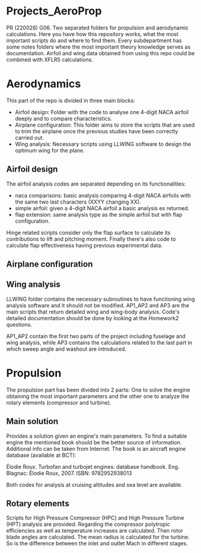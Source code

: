 # Projects_AeroProp

PR (220028) G06. Two separated folders for propulsion and aerodynamic calculations. Here you have how this repository works, what the most important scripts do and where to find them.
Every subdepartment has some notes folders where the most important theory knowledge serves as documentation. 
Airfoil and wing data obtained from using this repo could be combined with XFLR5 calculations. 

# Aerodynamics

This part of the repo is divided in three main blocks:

 - Airfoil design: Folder with the code to analyse one 4-digit NACA airfoil deeply and to compare characteristics. 
 - Airplane configuration: This folder aims to store the scripts that are used to trim the airplane once the previous studies have been correctly carried out.
 - Wing analysis: Necessary scripts using LLWING software to design the optimum wing for the plane. 

## Airfoil design

The airfoil analysis codes are separated depending on its functionalities:

- naca comparisons: basic analysis comparing 4-digit NACA airfoils with the same two last characters (XXYY changing XX). 
- simple airfoil: given a 4-digit NACA airfoil a basic analysis es returned. 
- flap extension: same analysis type as the simple airfoil but with flap configuration. 

Hinge related scripts consider only the flap surface to calculate its contributions to lift and pitching moment. 
Finally there's also code to calculate flap effectiveness having previous experimental data.

## Airplane configuration



## Wing analysis

LLWING folder contains the necessary subroutines to have functioning wing analysis software and it should not be modified. AP1_AP2 and AP3 are the main scripts that return detailed wing and wing-body analysis. Code's detailed documentation should be done by looking at the Homework2 questions. 

AP1_AP2 contain the first two parts of the project including fuselage and wing analysis, while AP3 contains the calculations related to the last part in which sweep angle and washout are introduced. 

# Propulsion

The propulsion part has been divided into 2 parts: One to solve the engine obtaining the most important parameters and the other one to analyze the rotary elements (compressor and turbine).

## Main solution
Provides a solution given an engine's main parameters. To find a suitable engine the mentioned book should be the better source of information. Additional info can be taken from Internet. The book is an aircraft engine database (available at BCT):

Élodie Roux. Turbofan and turbojet engines: database handbook. Eng. Blagnac:
Élodie Roux, 2007. ISBN: 9782952938013

Both codes for analysis at cruising altitudes and sea level are available. 

## Rotary elements

Scripts for High Pressure Compressor (HPC) and High Pressure Turbine (HPT) analysis are provided. 
Regarding the compressor polytropic efficiencies as well as temperature increases are calculated. Then rotor blade angles are calculated. The mean radius is calculated for the turbine. So is the difference between the inlet and outlet Mach in different stages. 

